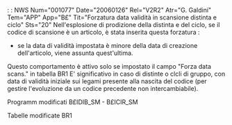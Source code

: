  :  : NWS Num="001077" Date="20060126" Rel="V2R2" Atr="G. Galdini" Tem="APP" App="B£" Tit="Forzatura data validità in scansione distinta e ciclo" Sts="20"
Nell'esplosione di prodizione della distinta e del ciclo, se il codice di scansione è un articolo,
è stata inserita questa forzatura : 
- se la data di validità impostata è minore della data di creazione dell'articolo, viene assunta
quest'ultima.

Questo comportamento è attivo solo se impostato il campo "Forza data scans." in tabella BR1 
E' significativo in caso di distinte o clcli di gruppo, con data di validità iniziale sui legami presente alla nascita del codice (per gestire l'evoluzione da un codice precedente non intercambiabile).

Programm modificati
B£IDIB_SM - B£ICIR_SM

Tabelle modificate
BR1
